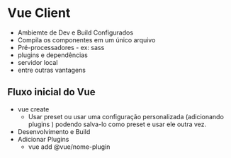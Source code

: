 # Vue Client

* Ambiemte de Dev e Build Configurados
* Compila os componentes em um único arquivo 
* Pré-processadores - ex: sass
* plugins e dependências
* servidor local 
* entre outras vantagens 
   
## Fluxo inicial do Vue
* vue create 
  * Usar preset ou usar uma configuração personalizada (adicionando plugins ) podendo salva-lo como preset e usar ele outra vez. 
* Desenvolvimento e Build
*  Adicionar Plugins 
   *  vue add @vue/nome-plugin
  